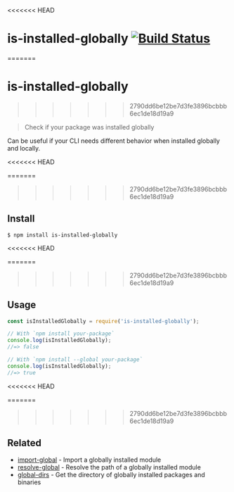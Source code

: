 <<<<<<< HEAD
# is-installed-globally [![Build Status](https://travis-ci.org/sindresorhus/is-installed-globally.svg?branch=master)](https://travis-ci.org/sindresorhus/is-installed-globally)
=======
# is-installed-globally
>>>>>>> 2790dd6be12be7d3fe3896bcbbb6ec1de18d19a9

> Check if your package was installed globally

Can be useful if your CLI needs different behavior when installed globally and locally.

<<<<<<< HEAD

=======
>>>>>>> 2790dd6be12be7d3fe3896bcbbb6ec1de18d19a9
## Install

```
$ npm install is-installed-globally
```

<<<<<<< HEAD

=======
>>>>>>> 2790dd6be12be7d3fe3896bcbbb6ec1de18d19a9
## Usage

```js
const isInstalledGlobally = require('is-installed-globally');

// With `npm install your-package`
console.log(isInstalledGlobally);
//=> false

// With `npm install --global your-package`
console.log(isInstalledGlobally);
//=> true
```

<<<<<<< HEAD

=======
>>>>>>> 2790dd6be12be7d3fe3896bcbbb6ec1de18d19a9
## Related

- [import-global](https://github.com/sindresorhus/import-global) - Import a globally installed module
- [resolve-global](https://github.com/sindresorhus/resolve-global) - Resolve the path of a globally installed module
- [global-dirs](https://github.com/sindresorhus/global-dirs) - Get the directory of globally installed packages and binaries
